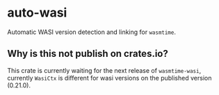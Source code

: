 # auto-wasi
Automatic WASI version detection and linking for `wasmtime`.

## Why is this not publish on crates.io?
This crate is currently waiting for the next release of `wasmtime-wasi`, currently `WasiCtx` is different for wasi versions
on the published version (0.21.0).